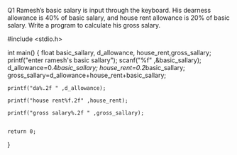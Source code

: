 Q1 Ramesh’s basic salary is input through the keyboard. His dearness allowance is 40% of basic salary, and house rent allowance is 20% of basic salary. Write a program to calculate his gross salary.

#include <stdio.h>

int main()
{
    float basic_sallary, d_allowance, house_rent,gross_sallary;
    printf("enter ramesh's basic sallary");
    scanf("%f" ,&basic_sallary);
    d_allowance=0.4*basic_sallary;
    house_rent=0.2*basic_sallary;
    gross_sallary=d_allowance+house_rent+basic_sallary;
    
    
    
    printf("da%.2f " ,d_allowance);
    
    printf("house rent%f.2f" ,house_rent);
    
    printf("gross salary%.2f " ,gross_sallary);
    

    return 0;
}
